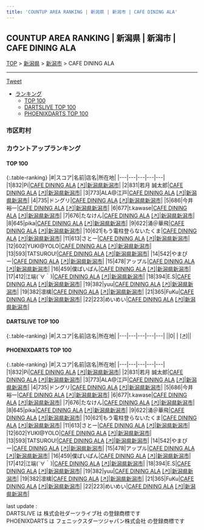 ```yaml
---
title: 'COUNTUP AREA RANKING | 新潟県 | 新潟市 | CAFE DINING ALA'
---
```

## COUNTUP AREA RANKING | 新潟県 | 新潟市 | CAFE DINING ALA

[TOP](/darts/rank/) > [新潟県](/darts/rank/新潟県/) > [新潟市](/darts/rank/新潟県/新潟市/) > CAFE DINING ALA

___

<a href="https://twitter.com/share?ref_src=twsrc%5Etfw" data-text="COUNTUP AREA RANKING | 新潟県新潟市CAFE DINING ALA" class="twitter-share-button" data-hashtags="DARTSLIVE,PHOENIXDARTS,darts,ダーツ" data-show-count="false">Tweet</a>

* [ランキング](#カウントアップランキング)
    * [TOP 100](#top-100)
    * [DARTSLIVE TOP 100](#dartslive-top-100)
    * [PHOENIXDARTS TOP 100](#phoenixdarts-top-100)

### 市区町村

<ul>

</ul>

### カウントアップランキング

#### TOP 100



{:.table-ranking}
|#|スコア|名前|店名|所在地|
|---|---|---|---|---|
|1|832|<span class="rank-name-pd">Pi</span>|<a href="/darts/rank/shops/40320.html">CAFE DINING ALA</a> <a href="https://vs.phoenixdarts.com/jp/shop/shopDetailInfo/s_40320?s_seq=40320">[↗]</a>|<a href="/darts/rank/新潟県/新潟市">新潟県新潟市</a>|
|2|831|<span class="rank-name-pd">若月 誠太郎</span>|<a href="/darts/rank/shops/40320.html">CAFE DINING ALA</a> <a href="https://vs.phoenixdarts.com/jp/shop/shopDetailInfo/s_40320?s_seq=40320">[↗]</a>|<a href="/darts/rank/新潟県/新潟市">新潟県新潟市</a>|
|3|773|<span class="rank-name-pd">ALA@江戸</span>|<a href="/darts/rank/shops/40320.html">CAFE DINING ALA</a> <a href="https://vs.phoenixdarts.com/jp/shop/shopDetailInfo/s_40320?s_seq=40320">[↗]</a>|<a href="/darts/rank/新潟県/新潟市">新潟県新潟市</a>|
|4|735|<span class="rank-name-pd">ドングリ</span>|<a href="/darts/rank/shops/40320.html">CAFE DINING ALA</a> <a href="https://vs.phoenixdarts.com/jp/shop/shopDetailInfo/s_40320?s_seq=40320">[↗]</a>|<a href="/darts/rank/新潟県/新潟市">新潟県新潟市</a>|
|5|686|<span class="rank-name-pd"><span class="pro-icon-pd"></span>今井 裕一</span>|<a href="/darts/rank/shops/40320.html">CAFE DINING ALA</a> <a href="https://vs.phoenixdarts.com/jp/shop/shopDetailInfo/s_40320?s_seq=40320">[↗]</a>|<a href="/darts/rank/新潟県/新潟市">新潟県新潟市</a>|
|6|677|<span class="rank-name-pd">t.kawase</span>|<a href="/darts/rank/shops/40320.html">CAFE DINING ALA</a> <a href="https://vs.phoenixdarts.com/jp/shop/shopDetailInfo/s_40320?s_seq=40320">[↗]</a>|<a href="/darts/rank/新潟県/新潟市">新潟県新潟市</a>|
|7|676|<span class="rank-name-pd">たなけん</span>|<a href="/darts/rank/shops/40320.html">CAFE DINING ALA</a> <a href="https://vs.phoenixdarts.com/jp/shop/shopDetailInfo/s_40320?s_seq=40320">[↗]</a>|<a href="/darts/rank/新潟県/新潟市">新潟県新潟市</a>|
|8|645|<span class="rank-name-pd">pika</span>|<a href="/darts/rank/shops/40320.html">CAFE DINING ALA</a> <a href="https://vs.phoenixdarts.com/jp/shop/shopDetailInfo/s_40320?s_seq=40320">[↗]</a>|<a href="/darts/rank/新潟県/新潟市">新潟県新潟市</a>|
|9|622|<span class="rank-name-pd">涌＠華飛</span>|<a href="/darts/rank/shops/40320.html">CAFE DINING ALA</a> <a href="https://vs.phoenixdarts.com/jp/shop/shopDetailInfo/s_40320?s_seq=40320">[↗]</a>|<a href="/darts/rank/新潟県/新潟市">新潟県新潟市</a>|
|10|621|<span class="rank-name-pd">もう電柱登らないたくま</span>|<a href="/darts/rank/shops/40320.html">CAFE DINING ALA</a> <a href="https://vs.phoenixdarts.com/jp/shop/shopDetailInfo/s_40320?s_seq=40320">[↗]</a>|<a href="/darts/rank/新潟県/新潟市">新潟県新潟市</a>|
|11|613|<span class="rank-name-pd">さとー</span>|<a href="/darts/rank/shops/40320.html">CAFE DINING ALA</a> <a href="https://vs.phoenixdarts.com/jp/shop/shopDetailInfo/s_40320?s_seq=40320">[↗]</a>|<a href="/darts/rank/新潟県/新潟市">新潟県新潟市</a>|
|12|602|<span class="rank-name-pd">YUKI@YOLO</span>|<a href="/darts/rank/shops/40320.html">CAFE DINING ALA</a> <a href="https://vs.phoenixdarts.com/jp/shop/shopDetailInfo/s_40320?s_seq=40320">[↗]</a>|<a href="/darts/rank/新潟県/新潟市">新潟県新潟市</a>|
|13|593|<span class="rank-name-pd">TATSUROU!</span>|<a href="/darts/rank/shops/40320.html">CAFE DINING ALA</a> <a href="https://vs.phoenixdarts.com/jp/shop/shopDetailInfo/s_40320?s_seq=40320">[↗]</a>|<a href="/darts/rank/新潟県/新潟市">新潟県新潟市</a>|
|14|542|<span class="rank-name-pd">やまぴー</span>|<a href="/darts/rank/shops/40320.html">CAFE DINING ALA</a> <a href="https://vs.phoenixdarts.com/jp/shop/shopDetailInfo/s_40320?s_seq=40320">[↗]</a>|<a href="/darts/rank/新潟県/新潟市">新潟県新潟市</a>|
|15|478|<span class="rank-name-pd">アップル</span>|<a href="/darts/rank/shops/40320.html">CAFE DINING ALA</a> <a href="https://vs.phoenixdarts.com/jp/shop/shopDetailInfo/s_40320?s_seq=40320">[↗]</a>|<a href="/darts/rank/新潟県/新潟市">新潟県新潟市</a>|
|16|459|<span class="rank-name-pd">僕ぱいぱん</span>|<a href="/darts/rank/shops/40320.html">CAFE DINING ALA</a> <a href="https://vs.phoenixdarts.com/jp/shop/shopDetailInfo/s_40320?s_seq=40320">[↗]</a>|<a href="/darts/rank/新潟県/新潟市">新潟県新潟市</a>|
|17|412|<span class="rank-name-pd">江端(´∀｀)</span>|<a href="/darts/rank/shops/40320.html">CAFE DINING ALA</a> <a href="https://vs.phoenixdarts.com/jp/shop/shopDetailInfo/s_40320?s_seq=40320">[↗]</a>|<a href="/darts/rank/新潟県/新潟市">新潟県新潟市</a>|
|18|394|<span class="rank-name-pd">E.S</span>|<a href="/darts/rank/shops/40320.html">CAFE DINING ALA</a> <a href="https://vs.phoenixdarts.com/jp/shop/shopDetailInfo/s_40320?s_seq=40320">[↗]</a>|<a href="/darts/rank/新潟県/新潟市">新潟県新潟市</a>|
|19|382|<span class="rank-name-pd">yuu</span>|<a href="/darts/rank/shops/40320.html">CAFE DINING ALA</a> <a href="https://vs.phoenixdarts.com/jp/shop/shopDetailInfo/s_40320?s_seq=40320">[↗]</a>|<a href="/darts/rank/新潟県/新潟市">新潟県新潟市</a>|
|19|382|<span class="rank-name-pd">凛檎</span>|<a href="/darts/rank/shops/40320.html">CAFE DINING ALA</a> <a href="https://vs.phoenixdarts.com/jp/shop/shopDetailInfo/s_40320?s_seq=40320">[↗]</a>|<a href="/darts/rank/新潟県/新潟市">新潟県新潟市</a>|
|21|365|<span class="rank-name-pd">FuKu</span>|<a href="/darts/rank/shops/40320.html">CAFE DINING ALA</a> <a href="https://vs.phoenixdarts.com/jp/shop/shopDetailInfo/s_40320?s_seq=40320">[↗]</a>|<a href="/darts/rank/新潟県/新潟市">新潟県新潟市</a>|
|22|223|<span class="rank-name-pd">めいめい</span>|<a href="/darts/rank/shops/40320.html">CAFE DINING ALA</a> <a href="https://vs.phoenixdarts.com/jp/shop/shopDetailInfo/s_40320?s_seq=40320">[↗]</a>|<a href="/darts/rank/新潟県/新潟市">新潟県新潟市</a>|


#### DARTSLIVE TOP 100



{:.table-ranking}
|#|スコア|名前|店名|所在地|
|---|---|---|---|---|
||0|<span class="rank-name-dl"> </span>|<a href="/darts/rank/shops/.html"></a> <a href="">[↗]</a>|<a href="/darts/rank//"></a>|


#### PHOENIXDARTS TOP 100



{:.table-ranking}
|#|スコア|名前|店名|所在地|
|---|---|---|---|---|
|1|832|<span class="rank-name-pd">Pi</span>|<a href="/darts/rank/shops/40320.html">CAFE DINING ALA</a> <a href="https://vs.phoenixdarts.com/jp/shop/shopDetailInfo/s_40320?s_seq=40320">[↗]</a>|<a href="/darts/rank/新潟県/新潟市">新潟県新潟市</a>|
|2|831|<span class="rank-name-pd">若月 誠太郎</span>|<a href="/darts/rank/shops/40320.html">CAFE DINING ALA</a> <a href="https://vs.phoenixdarts.com/jp/shop/shopDetailInfo/s_40320?s_seq=40320">[↗]</a>|<a href="/darts/rank/新潟県/新潟市">新潟県新潟市</a>|
|3|773|<span class="rank-name-pd">ALA@江戸</span>|<a href="/darts/rank/shops/40320.html">CAFE DINING ALA</a> <a href="https://vs.phoenixdarts.com/jp/shop/shopDetailInfo/s_40320?s_seq=40320">[↗]</a>|<a href="/darts/rank/新潟県/新潟市">新潟県新潟市</a>|
|4|735|<span class="rank-name-pd">ドングリ</span>|<a href="/darts/rank/shops/40320.html">CAFE DINING ALA</a> <a href="https://vs.phoenixdarts.com/jp/shop/shopDetailInfo/s_40320?s_seq=40320">[↗]</a>|<a href="/darts/rank/新潟県/新潟市">新潟県新潟市</a>|
|5|686|<span class="rank-name-pd"><span class="pro-icon-pd"></span>今井 裕一</span>|<a href="/darts/rank/shops/40320.html">CAFE DINING ALA</a> <a href="https://vs.phoenixdarts.com/jp/shop/shopDetailInfo/s_40320?s_seq=40320">[↗]</a>|<a href="/darts/rank/新潟県/新潟市">新潟県新潟市</a>|
|6|677|<span class="rank-name-pd">t.kawase</span>|<a href="/darts/rank/shops/40320.html">CAFE DINING ALA</a> <a href="https://vs.phoenixdarts.com/jp/shop/shopDetailInfo/s_40320?s_seq=40320">[↗]</a>|<a href="/darts/rank/新潟県/新潟市">新潟県新潟市</a>|
|7|676|<span class="rank-name-pd">たなけん</span>|<a href="/darts/rank/shops/40320.html">CAFE DINING ALA</a> <a href="https://vs.phoenixdarts.com/jp/shop/shopDetailInfo/s_40320?s_seq=40320">[↗]</a>|<a href="/darts/rank/新潟県/新潟市">新潟県新潟市</a>|
|8|645|<span class="rank-name-pd">pika</span>|<a href="/darts/rank/shops/40320.html">CAFE DINING ALA</a> <a href="https://vs.phoenixdarts.com/jp/shop/shopDetailInfo/s_40320?s_seq=40320">[↗]</a>|<a href="/darts/rank/新潟県/新潟市">新潟県新潟市</a>|
|9|622|<span class="rank-name-pd">涌＠華飛</span>|<a href="/darts/rank/shops/40320.html">CAFE DINING ALA</a> <a href="https://vs.phoenixdarts.com/jp/shop/shopDetailInfo/s_40320?s_seq=40320">[↗]</a>|<a href="/darts/rank/新潟県/新潟市">新潟県新潟市</a>|
|10|621|<span class="rank-name-pd">もう電柱登らないたくま</span>|<a href="/darts/rank/shops/40320.html">CAFE DINING ALA</a> <a href="https://vs.phoenixdarts.com/jp/shop/shopDetailInfo/s_40320?s_seq=40320">[↗]</a>|<a href="/darts/rank/新潟県/新潟市">新潟県新潟市</a>|
|11|613|<span class="rank-name-pd">さとー</span>|<a href="/darts/rank/shops/40320.html">CAFE DINING ALA</a> <a href="https://vs.phoenixdarts.com/jp/shop/shopDetailInfo/s_40320?s_seq=40320">[↗]</a>|<a href="/darts/rank/新潟県/新潟市">新潟県新潟市</a>|
|12|602|<span class="rank-name-pd">YUKI@YOLO</span>|<a href="/darts/rank/shops/40320.html">CAFE DINING ALA</a> <a href="https://vs.phoenixdarts.com/jp/shop/shopDetailInfo/s_40320?s_seq=40320">[↗]</a>|<a href="/darts/rank/新潟県/新潟市">新潟県新潟市</a>|
|13|593|<span class="rank-name-pd">TATSUROU!</span>|<a href="/darts/rank/shops/40320.html">CAFE DINING ALA</a> <a href="https://vs.phoenixdarts.com/jp/shop/shopDetailInfo/s_40320?s_seq=40320">[↗]</a>|<a href="/darts/rank/新潟県/新潟市">新潟県新潟市</a>|
|14|542|<span class="rank-name-pd">やまぴー</span>|<a href="/darts/rank/shops/40320.html">CAFE DINING ALA</a> <a href="https://vs.phoenixdarts.com/jp/shop/shopDetailInfo/s_40320?s_seq=40320">[↗]</a>|<a href="/darts/rank/新潟県/新潟市">新潟県新潟市</a>|
|15|478|<span class="rank-name-pd">アップル</span>|<a href="/darts/rank/shops/40320.html">CAFE DINING ALA</a> <a href="https://vs.phoenixdarts.com/jp/shop/shopDetailInfo/s_40320?s_seq=40320">[↗]</a>|<a href="/darts/rank/新潟県/新潟市">新潟県新潟市</a>|
|16|459|<span class="rank-name-pd">僕ぱいぱん</span>|<a href="/darts/rank/shops/40320.html">CAFE DINING ALA</a> <a href="https://vs.phoenixdarts.com/jp/shop/shopDetailInfo/s_40320?s_seq=40320">[↗]</a>|<a href="/darts/rank/新潟県/新潟市">新潟県新潟市</a>|
|17|412|<span class="rank-name-pd">江端(´∀｀)</span>|<a href="/darts/rank/shops/40320.html">CAFE DINING ALA</a> <a href="https://vs.phoenixdarts.com/jp/shop/shopDetailInfo/s_40320?s_seq=40320">[↗]</a>|<a href="/darts/rank/新潟県/新潟市">新潟県新潟市</a>|
|18|394|<span class="rank-name-pd">E.S</span>|<a href="/darts/rank/shops/40320.html">CAFE DINING ALA</a> <a href="https://vs.phoenixdarts.com/jp/shop/shopDetailInfo/s_40320?s_seq=40320">[↗]</a>|<a href="/darts/rank/新潟県/新潟市">新潟県新潟市</a>|
|19|382|<span class="rank-name-pd">yuu</span>|<a href="/darts/rank/shops/40320.html">CAFE DINING ALA</a> <a href="https://vs.phoenixdarts.com/jp/shop/shopDetailInfo/s_40320?s_seq=40320">[↗]</a>|<a href="/darts/rank/新潟県/新潟市">新潟県新潟市</a>|
|19|382|<span class="rank-name-pd">凛檎</span>|<a href="/darts/rank/shops/40320.html">CAFE DINING ALA</a> <a href="https://vs.phoenixdarts.com/jp/shop/shopDetailInfo/s_40320?s_seq=40320">[↗]</a>|<a href="/darts/rank/新潟県/新潟市">新潟県新潟市</a>|
|21|365|<span class="rank-name-pd">FuKu</span>|<a href="/darts/rank/shops/40320.html">CAFE DINING ALA</a> <a href="https://vs.phoenixdarts.com/jp/shop/shopDetailInfo/s_40320?s_seq=40320">[↗]</a>|<a href="/darts/rank/新潟県/新潟市">新潟県新潟市</a>|
|22|223|<span class="rank-name-pd">めいめい</span>|<a href="/darts/rank/shops/40320.html">CAFE DINING ALA</a> <a href="https://vs.phoenixdarts.com/jp/shop/shopDetailInfo/s_40320?s_seq=40320">[↗]</a>|<a href="/darts/rank/新潟県/新潟市">新潟県新潟市</a>|


<div class="footer border-top border-gray-light mt-5 pt-3 text-right text-gray">
    last update : <span style="font-weight: italic" id="foot_last_modified"></span><br />
    DARTSLIVE は 株式会社ダーツライブ社 の登録商標です<br />
    PHOENIXDARTS は フェニックスダーツジャパン株式会社 の登録商標です<br />
</div>

<script src="https://cdnjs.cloudflare.com/ajax/libs/jquery.tablesorter/2.31.3/js/jquery.tablesorter.min.js" integrity="sha512-qzgd5cYSZcosqpzpn7zF2ZId8f/8CHmFKZ8j7mU4OUXTNRd5g+ZHBPsgKEwoqxCtdQvExE5LprwwPAgoicguNg==" crossorigin="anonymous" referrerpolicy="no-referrer"></script>
<link rel="stylesheet" href="https://cdnjs.cloudflare.com/ajax/libs/jquery.tablesorter/2.31.3/css/theme.default.min.css" integrity="sha512-wghhOJkjQX0Lh3NSWvNKeZ0ZpNn+SPVXX1Qyc9OCaogADktxrBiBdKGDoqVUOyhStvMBmJQ8ZdMHiR3wuEq8+w==" crossorigin="anonymous" referrerpolicy="no-referrer" />
<script>
$(function() {
    $(".table-ranking").tablesorter({sortList:[[0, 0]]});
    $("#foot_last_modified").text(formatDate(new Date(document.lastModified), 'yyyy-MM-dd HH:mm:ss'));
});
</script>

<script async src="https://platform.twitter.com/widgets.js" charset="utf-8"></script>